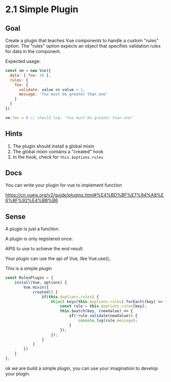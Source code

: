 # 2.1 Simple Plugin

## Goal

Create a plugin that teaches Vue components to handle a custom "rules" option. The "rules" option expects an object that specifies validation rules for data in the component.

Expected usage:

```js
const vm = new Vue({
  data: { foo: 10 },
  rules: {
    foo: {
      validate: value => value > 1,
      message: 'foo must be greater than one'
    }
  }
})

vm.foo = 0 // should log: "foo must be greater than one"
```

## Hints

1. The plugin should install a global mixin
2. The global mixin contains a "created" hook
3. In the hook, check for `this.$options.rules`

## Docs

You can write your plugin for vue to implement function

https://cn.vuejs.org/v2/guide/plugins.html#%E4%BD%BF%E7%94%A8%E6%8F%92%E4%BB%B6

## Sense

A plugin is just a function.

A plugin is only registered once.

APIS to use to achieve the end result.

Your plugin can use the api of Vue, like Vue.use();

This is a simple plugin

```js
const RulesPlugin = {
    install(Vue, options) {
        Vue.mixin({
            created() {
                if(this.$options.rules) {
                    Object.keys(this.$options.rules).forEach((key) => {
                        const rule = this.$options.rules[key];
                        this.$watch(key, (newValue) => {
                            if(!rule.validate(newValue)) {
                                console.log(rule.message);
                            }
                        });
                    });
                }
            }
        })
    }
};
```

ok we are build a simple plugin, you can use your imagination to develop your plugin.